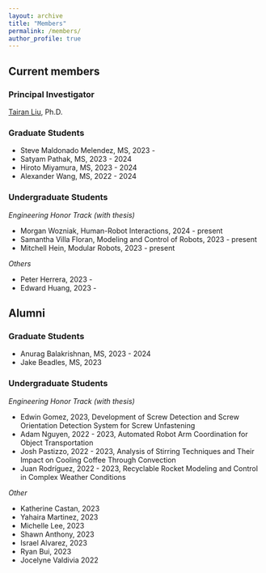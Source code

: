 ```yaml
---
layout: archive
title: "Members"
permalink: /members/
author_profile: true
---
```

## Current members

### Principal Investigator

[Tairan Liu](https://liutairan.github.io), Ph.D.

### Graduate Students

* Steve Maldonado Melendez, MS, 2023 -
* Satyam Pathak, MS, 2023 - 2024
* Hiroto Miyamura, MS, 2023 - 2024
* Alexander Wang, MS, 2022 - 2024

### Undergraduate Students

*Engineering Honor Track (with thesis)*

* Morgan Wozniak, Human-Robot Interactions, 2024 - present
* Samantha Villa Floran, Modeling and Control of Robots, 2023 - present
* Mitchell Hein, Modular Robots, 2023 - present

*Others*

* Peter Herrera, 2023 -
* Edward Huang, 2023 -



## Alumni

### Graduate Students

* Anurag Balakrishnan, MS, 2023 - 2024
* Jake Beadles, MS, 2023

### Undergraduate Students
*Engineering Honor Track (with thesis)*
* Edwin Gomez, 2023, Development of Screw Detection and Screw Orientation Detection System for Screw Unfastening
* Adam Nguyen, 2022 - 2023, Automated Robot Arm Coordination for Object Transportation
* Josh Pastizzo, 2022 - 2023, Analysis of Stirring Techniques and Their Impact on Cooling Coffee Through Convection
* Juan Rodríguez, 2022 - 2023, Recyclable Rocket Modeling and Control in Complex Weather Conditions

*Other*
* Katherine Castan, 2023
* Yahaira Martinez, 2023 
* Michelle Lee, 2023
* Shawn Anthony, 2023 
* Israel Alvarez, 2023
* Ryan Bui, 2023
* Jocelyne Valdivia 2022

